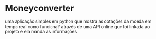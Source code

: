 # Moneyconverter
uma aplicação simples em python que mostra as cotações da moeda em tempo real
como funciona? através de uma API online que foi linkada ao projeto e ela manda as informações
